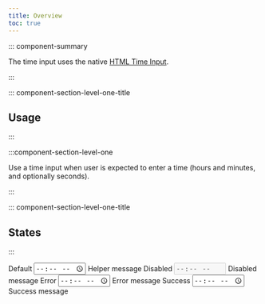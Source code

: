```yaml
---
title: Overview
toc: true
---
```


::: component-summary

The time input uses the native <a href="https://developer.mozilla.org/en-US/docs/Web/HTML/Element/input/time" target="_blank">HTML Time Input</a>.

:::

::: component-section-level-one-title

## Usage

:::

:::component-section-level-one

Use a time input when user is expected to enter a time (hours and minutes, and optionally seconds).

:::

::: component-section-level-one-title

## States

:::

<DocIndent>
<div>
    <cds-form-group layout="horizontal">
      <cds-time layout="horizontal">
        <label>Default</label>
        <input type="time" />
        <cds-control-message>Helper message</cds-control-message>
      </cds-time>
      <cds-time layout="horizontal">
        <label>Disabled</label>
        <input type="time" disabled />
        <cds-control-message>Disabled message</cds-control-message>
      </cds-time>
      <cds-time layout="horizontal" status="error">
        <label>Error</label>
        <input type="time" />
        <cds-control-message status="error">Error message</cds-control-message>
      </cds-time>
      <cds-time layout="horizontal" status="success">
        <label>Success</label>
        <input type="time" />
        <cds-control-message status="success">Success message</cds-control-message>
      </cds-time>
    </cds-form-group>
</div>
</DocIndent>
